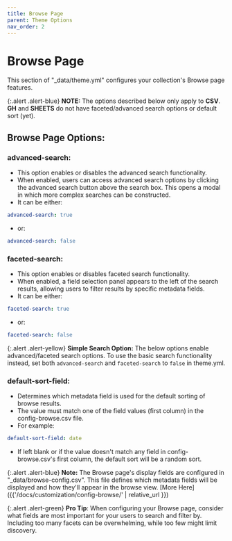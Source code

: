 ```yaml
---
title: Browse Page
parent: Theme Options
nav_order: 2
---
```


# Browse Page

This section of "_data/theme.yml" configures your collection's Browse page features.

{:.alert .alert-blue}
**NOTE:** The options described below only apply to **CSV**. **GH** and **SHEETS** do not have faceted/advanced search options or default sort (yet).

## Browse Page Options:

### advanced-search:

- This option enables or disables the advanced search functionality.
- When enabled, users can access advanced search options by clicking the advanced search button above the search box. This opens a modal in which more complex searches can be constructed.
- It can be either:
```yaml
advanced-search: true
```
- or:
```yaml
advanced-search: false
```

### faceted-search:

- This option enables or disables faceted search functionality.
- When enabled, a field selection panel appears to the left of the search results, allowing users to filter results by specific metadata fields.
- It can be either:
```yaml
faceted-search: true
```
- or:
```yaml
faceted-search: false
```

{:.alert .alert-yellow}
**Simple Search Option:** The below options enable advanced/faceted search options. To use the basic search functionality instead, set both `advanced-search` and `faceted-search` to `false` in theme.yml.



### default-sort-field:

- Determines which metadata field is used for the default sorting of browse results.
- The value must match one of the field values (first column) in the config-browse.csv file.
- For example:
```yaml
default-sort-field: date
```
- If left blank or if the value doesn't match any field in config-browse.csv's first column, the default sort will be a random sort.


{:.alert .alert-blue}
**Note:** The Browse page's display fields are configured in "_data/browse-config.csv". This file defines which metadata fields will be displayed and how they'll appear in the browse view. [More Here]({{'/docs/customization/config-browse/' | relative_url }})

{:.alert .alert-green}
**Pro Tip**: When configuring your Browse page, consider what fields are most important for your users to search and filter by. Including too many facets can be overwhelming, while too few might limit discovery.